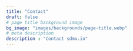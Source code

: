 ```yaml
---
title: "Contact"
draft: false
# page title background image
bg_image: "images/backgrounds/page-title.webp"
# meta description
description : "Contact sdmx.io"
---
```



